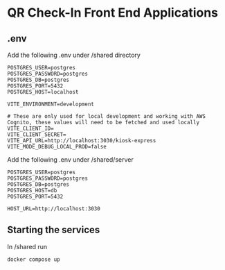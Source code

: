 # QR Check-In Front End Applications

## .env
Add the following .env under /shared directory
```
POSTGRES_USER=postgres
POSTGRES_PASSWORD=postgres
POSTGRES_DB=postgres
POSTGRES_PORT=5432
POSTGRES_HOST=localhost

VITE_ENVIRONMENT=development

# These are only used for local development and working with AWS Cognito, these values will need to be fetched and used locally 
VITE_CLIENT_ID=
VITE_CLIENT_SECRET=
VITE_API_URL=http://localhost:3030/kiosk-express
VITE_MODE_DEBUG_LOCAL_PROD=false
```

Add the following .env under /shared/server
```
POSTGRES_USER=postgres
POSTGRES_PASSWORD=postgres
POSTGRES_DB=postgres
POSTGRES_HOST=db
POSTGRES_PORT=5432

HOST_URL=http://localhost:3030
```

## Starting the services
In /shared run
```
docker compose up
```